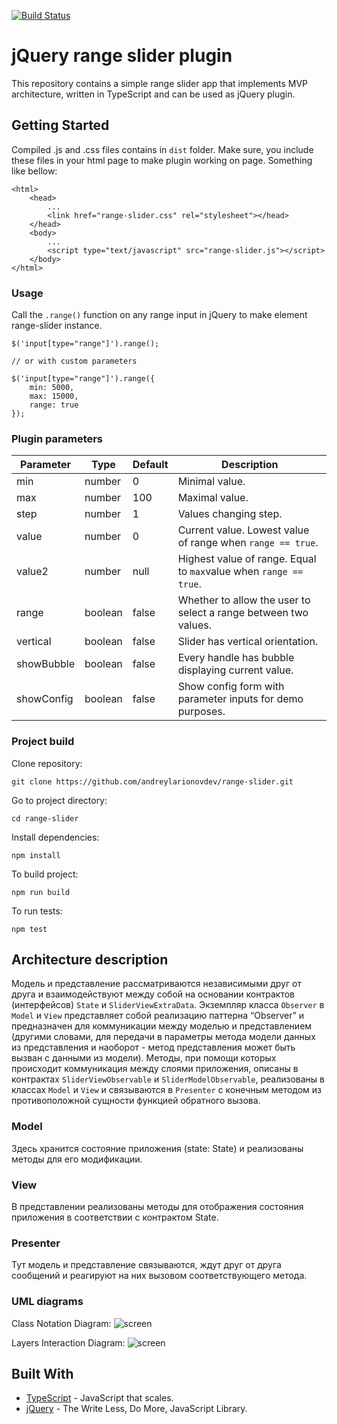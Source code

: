 [![Build Status](https://travis-ci.com/andreylarionovdev/range-slider.svg?token=JufgzWYbxsHCtadMMzsW&branch=master)](https://travis-ci.com/andreylarionovdev/range-slider)
# jQuery range slider plugin
This repository contains a simple range slider app that implements MVP architecture, written in TypeScript and can be used as jQuery plugin.

## Getting Started
Compiled .js and .css files contains in `dist` folder. Make sure, you include these files in your html page to make plugin working on page. Something like bellow:
```$xslt
<html>
    <head>
        ...
        <link href="range-slider.css" rel="stylesheet"></head>
    </head>
    <body>
        ...
        <script type="text/javascript" src="range-slider.js"></script>
    </body>
</html>
```
### Usage
Call the `.range()` function on any range input in jQuery to make element range-slider instance.
```$xslt
$('input[type="range"]').range();

// or with custom parameters

$('input[type="range"]').range({
    min: 5000,
    max: 15000,
    range: true
});
```
### Plugin parameters
|Parameter | Type | Default | Description |
|----------|------|---------|-------------|
| min | number| 0 |Minimal value. |
| max | number| 100| Maximal value. |
| step | number | 1 | Values changing step. |
| value | number | 0 | Current value. Lowest value of range when `range == true`. |
| value2 | number | null | Highest value of range. Equal to `max`value when `range == true`.|
| range | boolean | false| Whether to allow the user to select a range between two values. |
| vertical | boolean | false | Slider has vertical orientation.|
| showBubble | boolean | false | Every handle has bubble displaying current value.|
| showConfig | boolean | false | Show config form with parameter inputs for demo purposes.|

### Project build
Clone repository:
```$xslt
git clone https://github.com/andreylarionovdev/range-slider.git
```
Go to project directory:
```$xslt
cd range-slider
```
Install dependencies:
```$xslt
npm install
```
To build project: 
```$xslt
npm run build
```
To run tests:
```$xslt
npm test
```

## Architecture description
Модель и представление рассматриваются независимыми друг от друга и взаимодействуют между собой на основании контрактов (интерфейсов) `State` и `SliderViewExtraData`. Экземпляр класса `Observer` в `Model` и `View` представляет собой реализацию паттерна “Observer” и предназначен для коммуникации между моделью и представлением (другими словами, для передачи в параметры метода модели данных из представления и наоборот - метод представления может быть вызван с данными из модели). Методы, при помощи которых происходит коммуникация между слоями приложения, описаны в контрактах `SliderViewObservable` и `SliderModelObservable`, реализованы в классах `Model` и `View` и связываются в `Presenter` с конечным методом из противоположной сущности функцией обратного вызова.

### Model
Здесь хранится состояние приложения (state: State) и реализованы методы для его модификации.

### View
В представлении реализованы методы для отображения состояния приложения в соответствии с контрактом State.

### Presenter
Тут модель и представление связываются, ждут друг от друга сообщений и реагируют на них вызовом соответствующего метода.

### UML diagrams
Class Notation Diagram:
![screen](https://drive.google.com/uc?id=1IBYowPFFcmUmvKadqpgOk_ZLLbegmfdl)

Layers Interaction  Diagram:
![screen](https://drive.google.com/uc?id=1MIIittc54ZfspE7Tyk4Bz08xMnFbzEuD)

## Built With

* [TypeScript](https://www.typescriptlang.org/) - JavaScript that scales.
* [jQuery](https://jquery.com/) - The Write Less, Do More, JavaScript Library.
